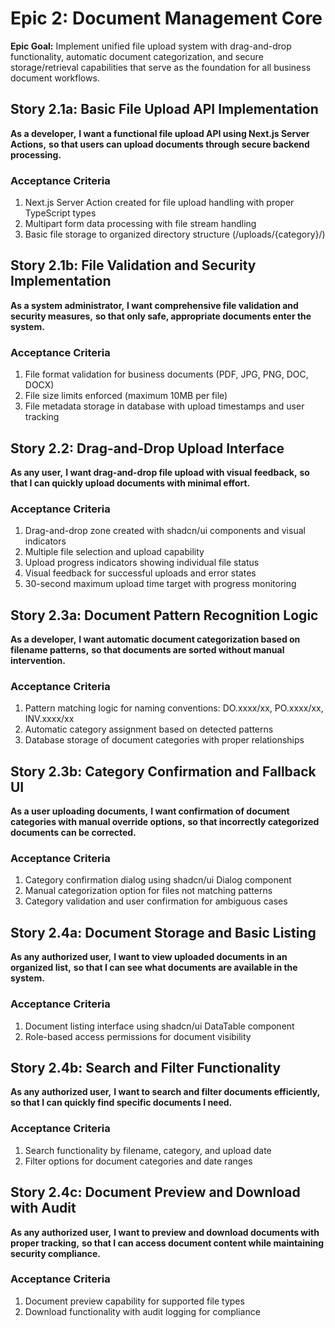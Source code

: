 # Epic 2: Document Management Core

**Epic Goal:** Implement unified file upload system with drag-and-drop functionality, automatic document categorization, and secure storage/retrieval capabilities that serve as the foundation for all business document workflows.

## Story 2.1a: Basic File Upload API Implementation

**As a developer,**
**I want a functional file upload API using Next.js Server Actions,**
**so that users can upload documents through secure backend processing.**

### Acceptance Criteria
1. Next.js Server Action created for file upload handling with proper TypeScript types
2. Multipart form data processing with file stream handling
3. Basic file storage to organized directory structure (/uploads/{category}/)

## Story 2.1b: File Validation and Security Implementation

**As a system administrator,**
**I want comprehensive file validation and security measures,**
**so that only safe, appropriate documents enter the system.**

### Acceptance Criteria
1. File format validation for business documents (PDF, JPG, PNG, DOC, DOCX)
2. File size limits enforced (maximum 10MB per file)
3. File metadata storage in database with upload timestamps and user tracking

## Story 2.2: Drag-and-Drop Upload Interface

**As any user,**
**I want drag-and-drop file upload with visual feedback,**
**so that I can quickly upload documents with minimal effort.**

### Acceptance Criteria
1. Drag-and-drop zone created with shadcn/ui components and visual indicators
2. Multiple file selection and upload capability
3. Upload progress indicators showing individual file status
4. Visual feedback for successful uploads and error states
5. 30-second maximum upload time target with progress monitoring

## Story 2.3a: Document Pattern Recognition Logic

**As a developer,**
**I want automatic document categorization based on filename patterns,**
**so that documents are sorted without manual intervention.**

### Acceptance Criteria
1. Pattern matching logic for naming conventions: DO.xxxx/xx, PO.xxxx/xx, INV.xxxx/xx
2. Automatic category assignment based on detected patterns
3. Database storage of document categories with proper relationships

## Story 2.3b: Category Confirmation and Fallback UI

**As a user uploading documents,**
**I want confirmation of document categories with manual override options,**
**so that incorrectly categorized documents can be corrected.**

### Acceptance Criteria
1. Category confirmation dialog using shadcn/ui Dialog component
2. Manual categorization option for files not matching patterns
3. Category validation and user confirmation for ambiguous cases

## Story 2.4a: Document Storage and Basic Listing

**As any authorized user,**
**I want to view uploaded documents in an organized list,**
**so that I can see what documents are available in the system.**

### Acceptance Criteria
1. Document listing interface using shadcn/ui DataTable component
2. Role-based access permissions for document visibility

## Story 2.4b: Search and Filter Functionality

**As any authorized user,**
**I want to search and filter documents efficiently,**
**so that I can quickly find specific documents I need.**

### Acceptance Criteria
1. Search functionality by filename, category, and upload date
2. Filter options for document categories and date ranges

## Story 2.4c: Document Preview and Download with Audit

**As any authorized user,**
**I want to preview and download documents with proper tracking,**
**so that I can access document content while maintaining security compliance.**

### Acceptance Criteria
1. Document preview capability for supported file types
2. Download functionality with audit logging for compliance
